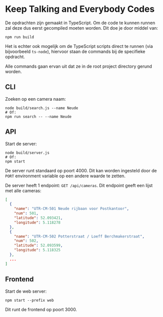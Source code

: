 # Keep Talking and Everybody Codes

De opdrachten zijn gemaakt in TypeScript. Om de code te kunnen runnen zal deze dus eerst gecompiled moeten worden. Dit doe je door middel van:

```
npm run build
```

Het is echter ook mogelijk om de TypeScript scripts direct te runnen (via bijvoorbeeld `ts-node`), hiervoor staan de commands bij de specifieke opdracht.

Alle commands gaan ervan uit dat ze in de root project directory gerund worden.

## CLI

Zoeken op een camera naam:

```shell
node build/search.js --name Neude
# Of:
npm run search -- --name Neude
```

## API

Start de server:

```shell
node build/server.js
# Of:
npm start
```

De server runt standaard op poort 4000. Dit kan worden ingesteld door de `PORT` environment variable op een andere waarde te zetten.

De server heeft 1 endpoint: `GET /api/cameras`. Dit endpoint geeft een lijst met alle cameras:

```json
[
  {
    "name": "UTR-CM-501 Neude rijbaan voor Postkantoor",
    "num": 501,
    "latitude": 52.093421,
    "longitude": 5.118278
  },
  {
    "name": "UTR-CM-502 Potterstraat / Loeff Berchmakerstraat",
    "num": 502,
    "latitude": 52.093599,
    "longitude": 5.118325
  },
  ...
]
```

## Frontend

Start de web server:

```shell
npm start --prefix web
```

Dit runt de frontend op poort 3000.

